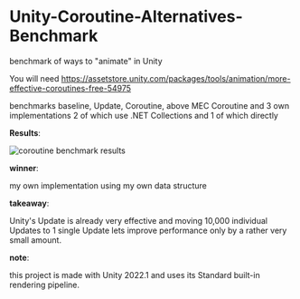 # Unity-Coroutine-Alternatives-Benchmark
benchmark of ways to "animate" in Unity

You will need https://assetstore.unity.com/packages/tools/animation/more-effective-coroutines-free-54975

benchmarks baseline, Update, Coroutine, above MEC Coroutine and 3 own implementations 2 of which use .NET Collections and 1 of which directly


**Results**:

![coroutine benchmark results](https://user-images.githubusercontent.com/84718885/156923180-f3fac92f-5b82-41b6-bbab-03e3353b009d.png)


**winner**:

my own implementation using my own data structure


**takeaway**:

Unity's Update is already very effective and moving 10,000 individual Updates to 1 single Update lets improve performance only by a rather very small amount.


**note**:

this project is made with Unity 2022.1 and uses its Standard built-in rendering pipeline.
